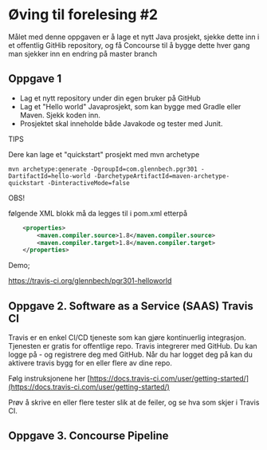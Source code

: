# Øving til forelesing #2

Målet med denne oppgaven er å lage et nytt Java prosjekt, sjekke dette inn i et offentlig GitHib repository, 
og få Concourse til å bygge dette hver gang man sjekker inn en endring på master branch

## Oppgave 1

* Lag et nytt repository under din egen bruker på GitHub
* Lag et "Hello world" Javaprosjekt, som kan bygge med Gradle eller Maven. Sjekk koden inn. 
* Prosjektet skal inneholde både Javakode og tester med Junit. 

TIPS

Dere kan lage et "quickstart" prosjekt med mvn archetype 

```
mvn archetype:generate -DgroupId=com.glennbech.pgr301 -DartifactId=hello-world -DarchetypeArtifactId=maven-archetype-quickstart -DinteractiveMode=false
```

OBS! 

følgende XML blokk må da legges til i pom.xml etterpå  

```xml
    <properties>
        <maven.compiler.source>1.8</maven.compiler.source>
        <maven.compiler.target>1.8</maven.compiler.target>
    </properties>
```

Demo; 

https://travis-ci.org/glennbech/pgr301-helloworld

## Oppgave 2. Software as a Service (SAAS) Travis CI

Travis er en enkel CI/CD tjeneste som kan gjøre kontinuerlig integrasjon. Tjenesten er gratis 
for offentlige repo. Travis integrerer med GitHub. Du kan logge på - og registrere deg med GitHub. Når du har logget deg på kan du aktivere travis bygg for 
en eller flere av dine repo.


Følg instruksjonene her [https://docs.travis-ci.com/user/getting-started/](https://docs.travis-ci.com/user/getting-started/)
    

Prøv å skrive en eller flere tester slik at de feiler, og se hva som skjer i Travis CI. 

## Oppgave 3. Concourse Pipeline 


